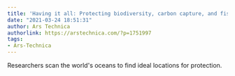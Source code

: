 ```yaml
---
title: 'Having it all: Protecting biodiversity, carbon capture, and fish stocks'
date: "2021-03-24 18:51:31"
author: Ars Technica
authorlink: https://arstechnica.com/?p=1751997
tags:
- Ars-Technica
---
```

Researchers scan the world's oceans to find ideal locations for protection.